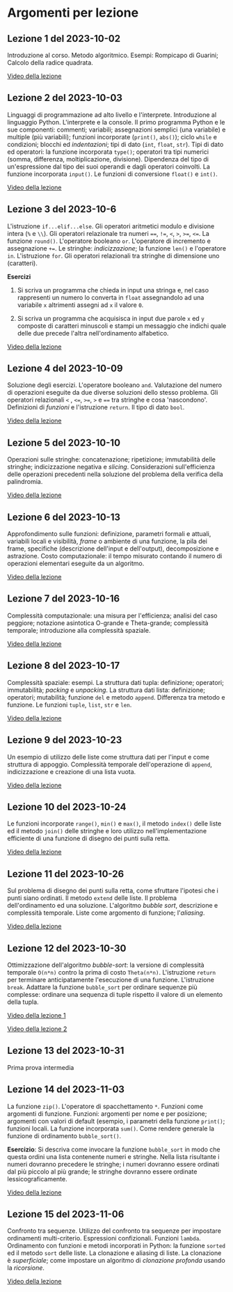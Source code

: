 # Argomenti per lezione

## Lezione 1 del 2023-10-02

Introduzione al corso. Metodo algoritmico. Esempi: Rompicapo di Guarini; Calcolo della radice quadrata.

[Video della lezione](https://www.dropbox.com/scl/fi/y79goyo7lndsngrpk9xav/01-Lezione-1-del-2023-10-02-20231002_092110-Registrazione-della-riunione.mp4?rlkey=jqbj6hxtyfvak8ev9j67xnthj&dl=1)

## Lezione 2 del 2023-10-03

Linguaggi di programmazione ad alto livello e l'interprete. Introduzione al linguaggio Python. L'interprete e la console. Il primo programma Python e le sue componenti: commenti; variabili; assegnazioni semplici (una variabile) e multiple (più variabili); funzioni incorporate (`print()`, `abs()`); ciclo `while` e condizioni; blocchi ed *indentazioni*; tipi di dato (`int`, `float`, `str`). Tipi di dato ed operatori: la funzione incorporata `type()`; operatori tra tipi numerici (somma, differenza, moltiplicazione, divisione). Dipendenza del tipo di un'espressione dal tipo dei suoi operandi e dagli operatori coinvolti. La funzione incorporata `input()`. Le funzioni di conversione `float()` e `int()`. 

[Video della lezione](https://www.dropbox.com/scl/fi/iwgclzxjdtf980n07pli2/02-Lezione-2-del-2023-10-03-20231003_091757-Registrazione-della-riunione.mp4?rlkey=0il3sbbe0ckal5ni2i3yfeuxy&dl=1)

## Lezione 3 del 2023-10-6

L'istruzione `if...elif...else`. Gli operatori aritmetici modulo e divisione intera (`%` e `\\`). Gli operatori relazionale tra numeri `==`, `!=`, `<`, `>`, `>=`, `<=`. La funzione `round()`. L'operatore booleano `or`. L'operatore di incremento e assegnazione `+=`.  Le stringhe: *indicizzazione*; la funzione `len()` e l'operatore `in`. L'istruzione `for`. Gli operatori relazionali tra stringhe di dimensione uno (caratteri).

**Esercizi**

1. Si scriva un programma che chieda in input una stringa e, nel caso rappresenti un numero lo converta in `float` assegnandolo ad una variabile `x` altrimenti assegni ad `x` il valore `0`.

2. Si scriva un programma che acquisisca in input due parole `x` ed `y` composte di caratteri minuscoli e stampi un messaggio che indichi quale delle due precede l'altra nell'ordinamento alfabetico.

[Video della lezione](https://www.dropbox.com/scl/fi/f4orjap5swnggdgtiemfe/03-Lezione-3-del-2023-10-06-20231006_091849-Registrazione-della-riunione.mp4?rlkey=9hk4sb04iyyz90vd8lzjnqemv&dl=1)

## Lezione 4 del 2023-10-09

Soluzione degli esercizi. L'operatore booleano `and`. Valutazione del numero di operazioni eseguite da due diverse soluzioni dello stesso problema. Gli operatori relazionali  `<` , `<=`, `>=`, `>` e `==` tra stringhe e cosa 'nascondono'. Definizioni di *funzioni* e l'istruzione `return`. Il tipo di dato `bool`.

[Video della lezione](https://www.dropbox.com/scl/fi/51ltmsqneoq4a0lzkx7vj/04-Lezione-4-del-2023-10-09-Lezioni-2023-24-20231009_091616-Registrazione-della-riunione.mp4?rlkey=wsu2cza2vlt5a3lbvso8nqfac&dl=1)

## Lezione 5 del 2023-10-10

Operazioni sulle stringhe: concatenazione; ripetizione; immutabilità delle stringhe; indicizzazione negativa e *slicing*. Considerazioni sull'efficienza delle operazioni precedenti  nella soluzione del problema della verifica della palindromia.

[Video della lezione](https://www.dropbox.com/scl/fi/4uqi7h3tgbrht386yinv1/05-Lezione-5-del-2023-10-10-20231010_092053-Registrazione-della-riunione.mp4?rlkey=3bqivlzcpiqbveu2ev94drfrr&dl=1)

## Lezione 6 del 2023-10-13

Approfondimento sulle funzioni: definizione, parametri formali e attuali, variabili locali e visibilità, *frame* o ambiente di una funzione, la pila dei frame, specifiche (descrizione dell'input e dell'output), decomposizione e astrazione. Costo computazionale: il tempo misurato contando il numero di operazioni elementari eseguite da un algoritmo.

[Video della lezione](https://www.dropbox.com/scl/fi/ews7wnrneo8shswo814h0/06-Lezione-6-del-2023-10-13-20231013_091702-Registrazione-della-riunione.mp4?rlkey=r149uo5la61cqu6ck53w7wxgr&dl=1)

## Lezione 7 del 2023-10-16

Complessità computazionale: una misura per l'efficienza; analisi del caso peggiore; notazione asintotica O-grande e Theta-grande; complessità temporale; introduzione alla complessità spaziale.

[Video della lezione](https://www.dropbox.com/scl/fi/eklk6gbok1x1ti0br7bb1/07-Lezione-7-del-2023-10-16-20231016_091742-Registrazione-della-riunione.mp4?rlkey=8ngruu6ul9kftgnrcqkveimbz&dl=1)

## Lezione 8 del 2023-10-17

Complessità spaziale: esempi. La struttura dati tupla: definizione; operatori; immutabilità; *packing* e *unpacking*.  La struttura dati lista: definizione; operatori; mutabilità; funzione `del` e metodo `append`. Differenza tra metodo e funzione. Le funzioni `tuple`, `list`, `str` e `len`.

[Video della lezione](https://www.dropbox.com/scl/fi/8kygk3mxa1kam2vpyz8di/08-Lezione-8-del-2023-10-17-20231017_092122-Registrazione-della-riunione.mp4?rlkey=g920vp4247va0rf0jb1jbtgqc&dl=1)

## Lezione 9 del 2023-10-23

Un esempio di utilizzo delle liste come struttura dati per l'input e come struttura di appoggio. Complessità temporale dell'operazione di `append`, indicizzazione e creazione di una lista vuota.

[Video della lezione](https://www.dropbox.com/scl/fi/gruv37aeobf75uxi11y6k/09-Lezione-9-del-2023-10-23-20231023_091715-Registrazione-della-riunione.mp4?rlkey=wlhhvqo9bij7ssxy6lhqzvvnd&dl=1)

## Lezione 10 del 2023-10-24

Le funzioni incorporate `range()`, `min()` e `max()`, il metodo `index()` delle liste ed il metodo `join()` delle stringhe e loro utilizzo nell'implementazione efficiente di una funzione di disegno dei punti sulla retta.

[Video della lezione](https://www.dropbox.com/scl/fi/b3lgbwzozu4gmh8hyl8iv/10-Lezione-10-del-2023-10-24-20231024_092101-Registrazione-della-riunione.mp4?rlkey=mrrw7rqvhn7jgl68wmxopmsbb&dl=1)

## Lezione 11 del 2023-10-26

Sul problema di disegno dei punti sulla retta, come sfruttare l'ipotesi che i punti siano ordinati. Il metodo `extend` delle liste. Il problema dell'ordinamento ed una soluzione. L'algoritmo *bubble sort*, descrizione e complessità temporale. Liste come argomento di funzione; l'*aliasing*.

[Video della lezione](https://www.dropbox.com/scl/fi/3a9lpje8i0xmjdwxgjrbn/11-Lezione-11-del-2023-10-27-20231027_092632-Registrazione-della-riunione.mp4?rlkey=bmt13i1sduhzpb9hra8bhf7yu&dl=1)

## Lezione 12 del 2023-10-30

Ottimizzazione dell'algoritmo *bubble-sort*: la versione di complessità temporale `O(n*n)` contro la prima di costo `Theta(n*n)`. L'istruzione `return` per terminare anticipatamente l'esecuzione di una funzione. L'istruzione `break`.  Adattare la funzione `bubble_sort` per ordinare sequenze più complesse: ordinare una sequenza di tuple rispetto il valore di un elemento della tupla.

[Video della lezione 1](https://www.dropbox.com/scl/fi/894qzissuhtio4exns8ph/12a-Lezione-12-del-2023-10-30-20231030_091717-Registrazione-della-riunione.mp4?rlkey=dcg7sot6y489f5pol4kjdf1ps&dl=1)

[Video della lezione 2](https://www.dropbox.com/scl/fi/t7agvv19ykuc873r2hk9a/12b-Lezioni-2023-24-20231030_095023-Registrazione-della-riunione.mp4?rlkey=ac00r80oanj9p1rpa86x9pxk5&dl=1)

## Lezione 13 del 2023-10-31

Prima prova intermedia

## Lezione 14 del 2023-11-03

La funzione `zip()`. L'operatore di spacchettamento `*`. Funzioni come argomenti di funzione. Funzioni: argomenti per nome e per posizione; argomenti con valori di default (esempio, i parametri della funzione `print()`; funzioni locali. La funzione incorporata `sum()`. Come rendere generale la funzione di ordinamento `bubble_sort()`.

**Esercizio**: Si descriva come invocare la funzione `bubble_sort` in modo che questa ordini una lista contenente numeri e stringhe. Nella lista risultante i numeri dovranno precedere le stringhe; i numeri dovranno essere ordinati dal più piccolo al più grande; le stringhe dovranno essere ordinate lessicograficamente.

[Video della lezione](https://www.dropbox.com/scl/fi/wnmiflobzf9d2f9xctjhx/14-Lezioni-2023-24-20231103_091533-Registrazione-della-riunione.mp4?rlkey=dsp0474y1f81sng6k2l64k1lq&dl=1)

## Lezione 15 del 2023-11-06

Confronto tra sequenze. Utilizzo del confronto tra sequenze per impostare ordinamenti multi-criterio. Espressioni confizionali. Funzioni `lambda`. Ordinamento con funzioni e metodi incorporati in Python: la funzione `sorted` ed il metodo `sort` delle liste. La clonazione e aliasing di liste. La clonazione è *superficiale*; come impostare un algoritmo di *clonazione profonda* usando la *ricorsione*.

[Video della lezione](https://www.dropbox.com/scl/fi/iqunvnc837rln5npcv0br/15-Lezione-15-del-2023-11-06-20231106_092139-Registrazione-della-riunione.mp4?rlkey=z5lvh43pj3qi9uz5j9dmpjm7p&dl=1)

